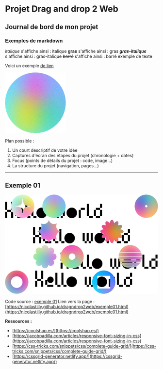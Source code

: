 # Projet Drag and drop 2 Web

## Journal de bord de mon projet

### Exemples de markdown

_italique_ s'affiche ainsi : italique
**gras** s'affiche ainsi : gras
**_gras-italique_** s'affiche ainsi : gras-italique
~~barré~~ s'affiche ainsi : barré
exemple de texte


Voici un exemple [de lien](https://docs.framasoft.org/fr/grav/markdown.html)

![icône](images/01.png)


Plan possible :
1. Un court descriptif de votre idée
2. Captures d'écran des étapes du projet (chronologie + dates)
3. Focus (points de détails du projet : code, image...)
4. La structure du projet (navigation, pages...)

---

## Exemple 01

![maquette](images/maquette01.jpg)

Code source : [exemple 01](exemple01.html)
Lien vers la page : [https://nicolastilly.github.io/dragndrop2web/exemple01.html](https://nicolastilly.github.io/dragndrop2web/exemple01.html)

**Ressources :**

- [https://coolshap.es/](https://coolshap.es/)
- [https://jacobpadilla.com/articles/responsive-font-sizing-in-css](https://jacobpadilla.com/articles/responsive-font-sizing-in-css)
- [https://css-tricks.com/snippets/css/complete-guide-grid/](https://css-tricks.com/snippets/css/complete-guide-grid/)
- [https://cssgrid-generator.netlify.app/](https://cssgrid-generator.netlify.app/)

